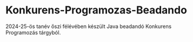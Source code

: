 # Konkurens-Programozas-Beadando
2024-25-ös tanév őszi félévében készült Java beadandó Konkurens Programozás tárgyból. 
